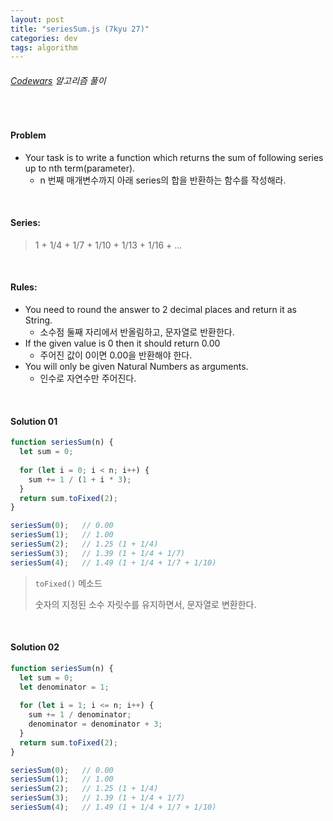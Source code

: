 ```yaml
---
layout: post
title: "seriesSum.js (7kyu 27)"
categories: dev
tags: algorithm
---
```


###### [Codewars](https://www.codewars.com) 알고리즘 풀이

<br>

#### Problem

- Your task is to write a function which returns the sum of following series up to nth term(parameter).
  - n 번째 매개변수까지 아래 series의 합을 반환하는 함수를 작성해라.

<br>

#### Series:

> 1 + 1/4 + 1/7 + 1/10 + 1/13 + 1/16 + ...

<br>

#### Rules:

- You need to round the answer to 2 decimal places and return it as String.
  - 소수점 둘째 자리에서 반올림하고, 문자열로 반환한다.
- If the given value is 0 then it should return 0.00
  - 주어진 값이 0이면 0.00을 반환해야 한다.
- You will only be given Natural Numbers as arguments.
  - 인수로 자연수만 주어진다.

<br>

#### Solution 01

```js
function seriesSum(n) {
  let sum = 0;
  
  for (let i = 0; i < n; i++) {
    sum += 1 / (1 + i * 3);
  }
  return sum.toFixed(2);
}

seriesSum(0);	// 0.00
seriesSum(1);	// 1.00
seriesSum(2);	// 1.25 (1 + 1/4)
seriesSum(3);	// 1.39 (1 + 1/4 + 1/7)
seriesSum(4);	// 1.49 (1 + 1/4 + 1/7 + 1/10)
```

> `toFixed()` 메소드
>
> 숫자의 지정된 소수 자릿수를 유지하면서, 문자열로 변환한다.

<br>

#### Solution 02

```js
function seriesSum(n) {
  let sum = 0;
  let denominator = 1;
  
  for (let i = 1; i <= n; i++) {
    sum += 1 / denominator;
    denominator = denominator + 3;
  }
  return sum.toFixed(2);
}

seriesSum(0);	// 0.00
seriesSum(1);	// 1.00
seriesSum(2);	// 1.25 (1 + 1/4)
seriesSum(3);	// 1.39 (1 + 1/4 + 1/7)
seriesSum(4);	// 1.49 (1 + 1/4 + 1/7 + 1/10)
```

<br>